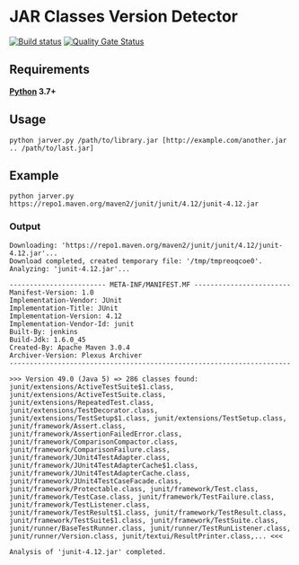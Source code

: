 JAR Classes Version Detector
============================

[![Build status](https://github.com/albertus82/jar-classes-version-detector/workflows/build/badge.svg)](https://github.com/albertus82/jar-classes-version-detector/actions)
[![Quality Gate Status](https://sonarcloud.io/api/project_badges/measure?project=it.albertus%3Ajar-classes-version-detector&metric=alert_status)](https://sonarcloud.io/dashboard?id=it.albertus%3Ajar-classes-version-detector)

## Requirements
**[Python](https://www.python.org/) 3.7+**

## Usage
`python jarver.py /path/to/library.jar [http://example.com/another.jar .. /path/to/last.jar]`

## Example
`python jarver.py https://repo1.maven.org/maven2/junit/junit/4.12/junit-4.12.jar`

### Output
```
Downloading: 'https://repo1.maven.org/maven2/junit/junit/4.12/junit-4.12.jar'...
Download completed, created temporary file: '/tmp/tmpreoqcoe0'.
Analyzing: 'junit-4.12.jar'...

------------------------ META-INF/MANIFEST.MF ------------------------
Manifest-Version: 1.0
Implementation-Vendor: JUnit
Implementation-Title: JUnit
Implementation-Version: 4.12
Implementation-Vendor-Id: junit
Built-By: jenkins
Build-Jdk: 1.6.0_45
Created-By: Apache Maven 3.0.4
Archiver-Version: Plexus Archiver
----------------------------------------------------------------------

>>> Version 49.0 (Java 5) => 286 classes found: junit/extensions/ActiveTestSuite$1.class, junit/extensions/ActiveTestSuite.class, junit/extensions/RepeatedTest.class, junit/extensions/TestDecorator.class, junit/extensions/TestSetup$1.class, junit/extensions/TestSetup.class, junit/framework/Assert.class, junit/framework/AssertionFailedError.class, junit/framework/ComparisonCompactor.class, junit/framework/ComparisonFailure.class, junit/framework/JUnit4TestAdapter.class, junit/framework/JUnit4TestAdapterCache$1.class, junit/framework/JUnit4TestAdapterCache.class, junit/framework/JUnit4TestCaseFacade.class, junit/framework/Protectable.class, junit/framework/Test.class, junit/framework/TestCase.class, junit/framework/TestFailure.class, junit/framework/TestListener.class, junit/framework/TestResult$1.class, junit/framework/TestResult.class, junit/framework/TestSuite$1.class, junit/framework/TestSuite.class, junit/runner/BaseTestRunner.class, junit/runner/TestRunListener.class, junit/runner/Version.class, junit/textui/ResultPrinter.class,... <<<

Analysis of 'junit-4.12.jar' completed.
```
